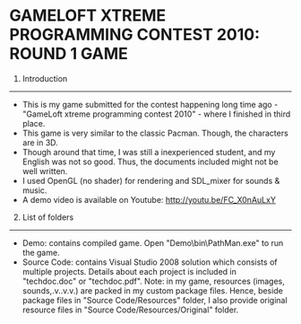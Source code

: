 GAMELOFT XTREME PROGRAMMING CONTEST 2010: ROUND 1 GAME
====================================
1. Introduction
----------------------
- This is my game submitted for the contest happening long time ago - "GameLoft xtreme programming contest 2010" - where I finished in third place.
- This game is very similar to the classic Pacman. Though, the characters are in 3D.
- Though around that time, I was still a inexperienced student, and my English was not so good. Thus, the documents included might not be well written. 
- I used OpenGL (no shader) for rendering and SDL_mixer for sounds & music.
- A demo video is available on Youtube: http://youtu.be/FC_X0nAuLxY
2. List of folders
----------------------
- Demo: contains compiled game. Open "Demo\bin\PathMan.exe" to run the game.
- Source Code: contains Visual Studio 2008 solution which consists of multiple projects. Details about each project is included in "techdoc.doc" or "techdoc.pdf". Note: in my game, resources (images, sounds,.v..v.v.) are packed in my custom package files. Hence, beside package files in "Source Code/Resources" folder, I also provide original resource files in "Source Code/Resources/Original" folder. 
